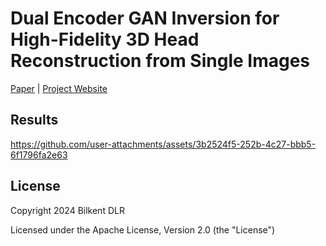 # Dual Encoder GAN Inversion for High-Fidelity 3D Head Reconstruction from Single Images

[Paper](https://berkegokmen1.github.io/dual-enc-3d-gan-inv/) | [Project Website](https://berkegokmen1.github.io/dual-enc-3d-gan-inv/)

## Results

https://github.com/user-attachments/assets/3b2524f5-252b-4c27-bbb5-6f1796fa2e63


## License

Copyright 2024 Bilkent DLR

Licensed under the Apache License, Version 2.0 (the "License")
